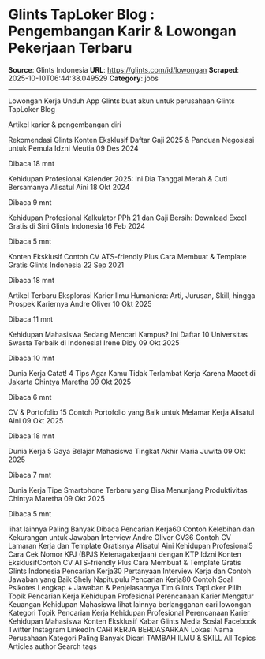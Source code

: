 # Glints TapLoker Blog : Pengembangan Karir & Lowongan Pekerjaan Terbaru

**Source**: Glints Indonesia
**URL**: https://glints.com/id/lowongan
**Scraped**: 2025-10-10T06:44:38.049529
**Category**: jobs

---

Lowongan Kerja
Unduh App Glints buat akun untuk perusahaan
Glints TapLoker Blog

Artikel karier & pengembangan diri

Rekomendasi Glints
Konten Eksklusif Daftar Gaji 2025 & Panduan Negosiasi untuk Pemula
Idzni Meutia 09 Des 2024

Dibaca 18 mnt

Kehidupan Profesional Kalender 2025: Ini Dia Tanggal Merah & Cuti Bersamanya
Alisatul Aini 18 Okt 2024

Dibaca 9 mnt

Kehidupan Profesional Kalkulator PPh 21 dan Gaji Bersih: Download Excel Gratis di Sini
Glints Indonesia 16 Feb 2024

Dibaca 5 mnt

Konten Eksklusif Contoh CV ATS-friendly Plus Cara Membuat & Template Gratis
Glints Indonesia 22 Sep 2021

Dibaca 18 mnt

Artikel Terbaru
Eksplorasi Karier Ilmu Humaniora: Arti, Jurusan, Skill, hingga Prospek Kariernya
Andre Oliver 10 Okt 2025

Dibaca 11 mnt

Kehidupan Mahasiswa Sedang Mencari Kampus? Ini Daftar 10 Universitas Swasta Terbaik di Indonesia!
Irene Didy 09 Okt 2025

Dibaca 10 mnt

Dunia Kerja Catat! 4 Tips Agar Kamu Tidak Terlambat Kerja Karena Macet di Jakarta
Chintya Maretha 09 Okt 2025

Dibaca 6 mnt

CV & Portofolio 15 Contoh Portofolio yang Baik untuk Melamar Kerja
Alisatul Aini 09 Okt 2025

Dibaca 18 mnt

Dunia Kerja 5 Gaya Belajar Mahasiswa Tingkat Akhir
Maria Juwita 09 Okt 2025

Dibaca 7 mnt

Dunia Kerja Tipe Smartphone Terbaru yang Bisa Menunjang Produktivitas
Chintya Maretha 09 Okt 2025

Dibaca 5 mnt

lihat lainnya
Paling Banyak Dibaca
Pencarian Kerja60 Contoh Kelebihan dan Kekurangan untuk Jawaban Interview
Andre Oliver
CV36 Contoh CV Lamaran Kerja dan Template Gratisnya
Alisatul Aini
Kehidupan Profesional5 Cara Cek Nomor KPJ (BPJS Ketenagakerjaan) dengan KTP
Idzni
Konten EksklusifContoh CV ATS-friendly Plus Cara Membuat & Template Gratis
Glints Indonesia
Pencarian Kerja30 Pertanyaan Interview Kerja dan Contoh Jawaban yang Baik
Shely Napitupulu
Pencarian Kerja80 Contoh Soal Psikotes Lengkap + Jawaban & Penjelasannya
Tim Glints TapLoker
Pilih Topik
Pencarian Kerja
Kehidupan Profesional
Perencanaan Karier
Mengatur Keuangan
Kehidupan Mahasiswa
lihat lainnya
berlangganan cari lowongan
Kategori Topik
Pencarian Kerja
Kehidupan Profesional
Perencanaan Karier
Kehidupan Mahasiswa
Konten Eksklusif
Kabar Glints
Media Sosial
Facebook
Twitter
Instagram
LinkedIn
CARI KERJA BERDASARKAN
Lokasi
Nama Perusahaan
Kategori
Paling Banyak Dicari
TAMBAH ILMU & SKILL
All Topics
Articles
author
Search
tags
